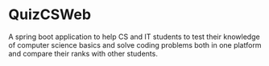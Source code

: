 # QuizCSWeb
A spring boot application to help CS and IT students to test their knowledge of computer science basics and solve coding problems both in one platform and compare their ranks with other students.
